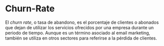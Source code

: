 # Churn-Rate
El *churn rate*, o tasa de abandono, es el porcentaje de clientes o abonados que dejan de utilizar los servicios ofrecidos por una empresa durante un periodo de tiempo. Aunque es un término asociado al email marketing, también se utiliza en otros sectores para referirse a la pérdida de clientes.
